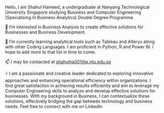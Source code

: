 Hello, I am Shahul Hameed, a undergraduate at Nanyang Technological University Singapore studying Business and Computer Engineering (Specialising in Business Analytics) Double Degree Programme

👀 I’m interested in Business Analysis to create effective solutions for Businesses and Business Development.

🌱 I’m currently learning analytical tools such as Tableau and Alteryx along with other Coding Languages. I am proficient in Python, R and Power BI. I hope to add more to that list  in time to come. 
  
📫 I may be contacted at shahulha001@e.ntu.edu.sg

⚡ I am a passionate and creative leader dedicated to exploring innovative approaches and enhancing operational efficiency within organizations. I find great satisfaction in achieving results efficiently and aim to leverage my Computer Engineering skills to analyze and develop effective solutions for businesses. With my background in Business, I can contextualize these solutions, effectively bridging the gap between technology and business needs. Feel free to connect with me on LinkedIn
